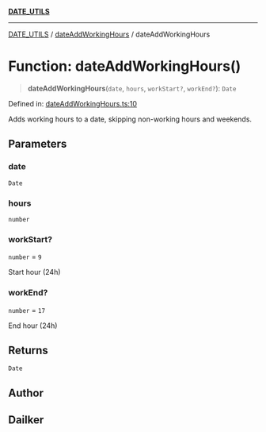 [**DATE_UTILS**](../../README.md)

***

[DATE_UTILS](../../README.md) / [dateAddWorkingHours](../README.md) / dateAddWorkingHours

# Function: dateAddWorkingHours()

> **dateAddWorkingHours**(`date`, `hours`, `workStart?`, `workEnd?`): `Date`

Defined in: [dateAddWorkingHours.ts:10](https://github.com/dailker/everyutil/blob/acf16940f3e607b618e84e164891e8ae03e0a446/src/date/dateAddWorkingHours.ts#L10)

Adds working hours to a date, skipping non-working hours and weekends.

## Parameters

### date

`Date`

### hours

`number`

### workStart?

`number` = `9`

Start hour (24h)

### workEnd?

`number` = `17`

End hour (24h)

## Returns

`Date`

## Author

## Dailker
